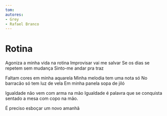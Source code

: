```yaml
---
tom: 
autores:
- Grey
- Rafael Branco
---
```


# Rotina

Agoniza a minha vida na rotina
Improvisar vai me salvar
Se os dias se repetem sem mudança
Sinto-me andar pra traz

Faltam cores em minha aquarela
Minha melodia tem uma nota só
No barracão só tem luz de vela
Em minha panela sopa de jiló





Igualdade não vem com arma na mão
Igualdade é palavra que se conquista sentado a mesa com copo na mão.

É preciso esboçar um novo amanhã
